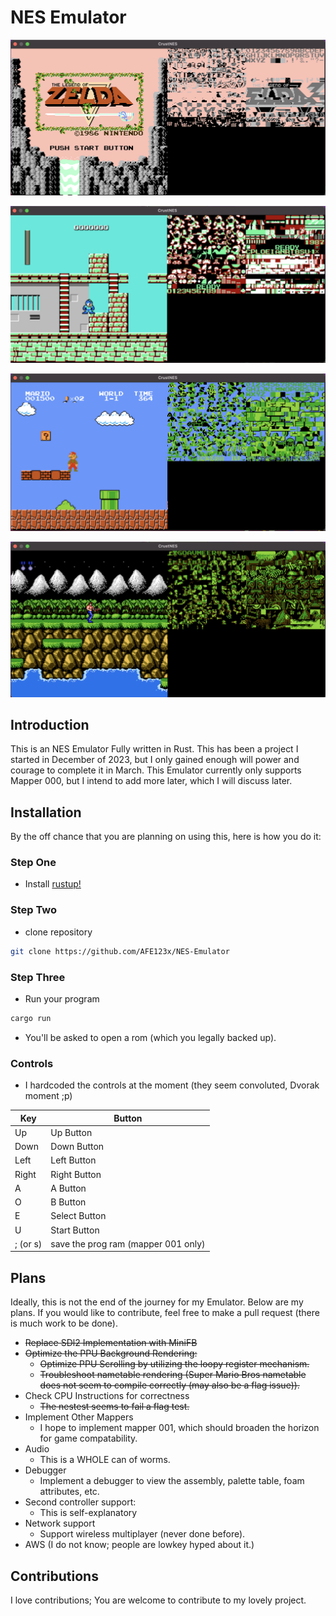 # NES Emulator

![zelda](./images/zelda.png)

![megaman](./images/megaman.png)

![mario](./images/mario.png)

![alt text](./images/contra.png)

## Introduction

This is an NES Emulator Fully written in Rust. This has been a project I started in December of 2023, but I only gained enough will power and courage to complete it in March. This Emulator currently only supports Mapper 000, but I intend to add more later, which I will discuss later.

## Installation

By the off chance that you are planning on using this, here is how you do it:

### Step One
- Install [rustup!](https://www.rust-lang.org)

### Step Two

- clone repository

```bash
git clone https://github.com/AFE123x/NES-Emulator
```

### Step Three
- Run your program

```bash
cargo run
```
- You'll be asked to open a rom (which you legally backed up).

### Controls
- I hardcoded the controls at the moment (they seem convoluted, Dvorak moment ;p)

| Key | Button |
| --- | --- |
| Up | Up Button |
| Down | Down Button |
| Left | Left Button |
| Right | Right Button |
| A | A Button |
| O | B Button |
| E | Select Button |
| U | Start Button |
| ; (or s) | save the prog ram (mapper 001 only) |
## Plans

Ideally, this is not the end of the journey for my Emulator. Below are my plans. If you would like to contribute, feel free to make a pull request (there is much work to be done).

- ~~Replace SDl2 Implementation with MiniFB~~
- ~~Optimize the PPU Background Rendering:~~
    - ~~Optimize PPU Scrolling by utilizing the loopy register mechanism.~~
    - ~~Troubleshoot nametable rendering (Super Mario Bros nametable does not seem to compile correctly (may also be a flag issue)).~~
- Check CPU Instructions for correctness
    - ~~The nestest seems to fail a flag test.~~
- Implement Other Mappers
    - I hope to implement mapper 001, which should broaden the horizon for game compatability.
- Audio
    - This is a WHOLE can of worms.
- Debugger
    - Implement a debugger to view the assembly, palette table, foam attributes, etc.
- Second controller support:
    - This is self-explanatory
- Network support
    - Support wireless multiplayer (never done before).
- AWS (I do not know; people are lowkey hyped about it.)

## Contributions

I love contributions; You are welcome to contribute to my lovely project.
